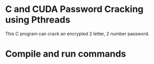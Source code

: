 # C and CUDA Password Cracking using Pthreads
This C program can crack an encrypted 2 letter, 2 number password.

# Compile and run commands

